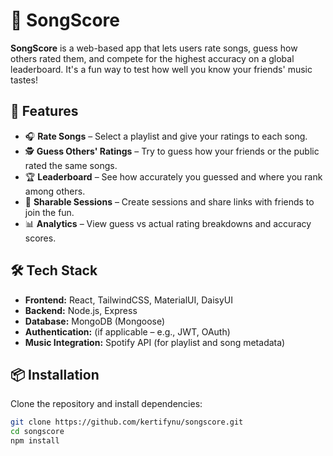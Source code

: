 # 🎵 SongScore

**SongScore** is a web-based app that lets users rate songs, guess how others rated them, and compete for the highest accuracy on a global leaderboard. It's a fun way to test how well you know your friends' music tastes!

## 🚀 Features

- 🎧 **Rate Songs** – Select a playlist and give your ratings to each song.
- 🕵️ **Guess Others' Ratings** – Try to guess how your friends or the public rated the same songs.
- 🏆 **Leaderboard** – See how accurately you guessed and where you rank among others.
- 🔗 **Sharable Sessions** – Create sessions and share links with friends to join the fun.
- 📊 **Analytics** – View guess vs actual rating breakdowns and accuracy scores.

## 🛠️ Tech Stack

- **Frontend:** React, TailwindCSS, MaterialUI, DaisyUI
- **Backend:** Node.js, Express
- **Database:** MongoDB (Mongoose)
- **Authentication:** (if applicable – e.g., JWT, OAuth)
- **Music Integration:** Spotify API (for playlist and song metadata)

## 📦 Installation

Clone the repository and install dependencies:

```bash
git clone https://github.com/kertifynu/songscore.git
cd songscore
npm install



